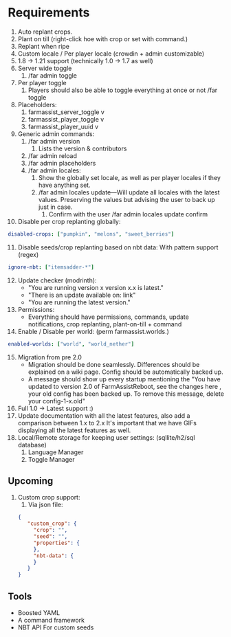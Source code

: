 # Requirements

1. Auto replant crops.
2. Plant on till (right-click hoe with crop or set with command.)
3. Replant when ripe
4. Custom locale / Per player locale (crowdin + admin customizable)
5. 1.8 → 1.21 support (technically 1.0 → 1.7 as well)
6. Server wide toggle
   1. /far admin toggle
7. Per player toggle
   1. Players should also be able to toggle everything at once or not /far toggle
8. Placeholders:
   1. farmassist_server_toggle v
   2. farmassist_player_toggle v
   3. farmassist_player_uuid v
9. Generic admin commands:
   1. /far admin version
      1. Lists the version & contributors
   2. /far admin reload
   3. /far admin placeholders
   4. /far admin locales:
      1. Show the globally set locale, as well as per player locales if they have anything set.
      2. /far admin locales update—Will update all locales with the latest values. Preserving the values but advising the 
      user to back up just in case.
         1. Confirm with the user /far admin locales update confirm
10. Disable per crop replanting globally:
   ```yaml
  disabled-crops: ["pumpkin", "melons", "sweet_berries"]
   ```
11. Disable seeds/crop replanting based on nbt data: With pattern support (regex)
   ```yaml
   ignore-nbt: ["itemsadder-*"]
   ```
12. Update checker (modrinth): 
      * "You are running version x version x.x is latest."
      * "There is an update available on: link"
      * "You are running the latest version."
13. Permissions:
    * Everything should have permissions, commands, update notifications, crop replanting, plant-on-till + command
14. Enable / Disable per world: (perm farmassist.worlds.<name>)
   ```yaml
   enabled-worlds: ["world", "world_nether"]
   ```
15. Migration from pre 2.0
    * Migration should be done seamlessly. Differences should be explained on a wiki page. 
    Config should be automatically backed up.
    * A message should show up every startup mentioning the "You have updated to version 2.0 of FarmAssistReboot, see the changes here <link>, your old config has been backed up. To remove this message, delete your config-1-x.old"
16. Full 1.0 -> Latest support :)
17. Update documentation with all the latest features, also add a comparison between 1.x to 2.x
    It's important that we have GIFs displaying all the latest features as well.
18. Local/Remote storage for keeping user settings: (sqllite/h2/sql database)
    1. Language Manager
    2. Toggle Manager
## Upcoming
1. Custom crop support:
   1. Via json file:
   ```json
   {
      "custom_crop": {
        "crop": "",
        "seed": "",
        "properties": {
        },
        "nbt-data": {
        }
      }
   }
   ```

## Tools

* Boosted YAML
* A command framework
* NBT API For custom seeds